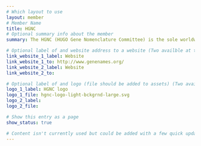 ```yaml
---
# Which layout to use
layout: member
# Member Name
title: HGNC
# Optional summary info about the member
summary: The HGNC (HUGO Gene Nomenclature Committee) is the sole worldwide authority for providing approved symbols and names for human genes.

# Optional label of and website address to a website (Two availble at the moment)
link_website_1_label: Website
link_website_1_to: http://www.genenames.org/
link_website_2_label: Website
link_website_2_to:

# Optional label of and logo (file should be added to assets) (Two availble at the moment).
logo_1_label: HGNC logo
logo_1_file: hgnc-logo-light-bckgrnd-large.svg
logo_2_label:
logo_2_file:

# Show this entry as a page
show_status: true

# Content isn't currently used but could be added with a few quick updates if needed to allow for pages
---
```

